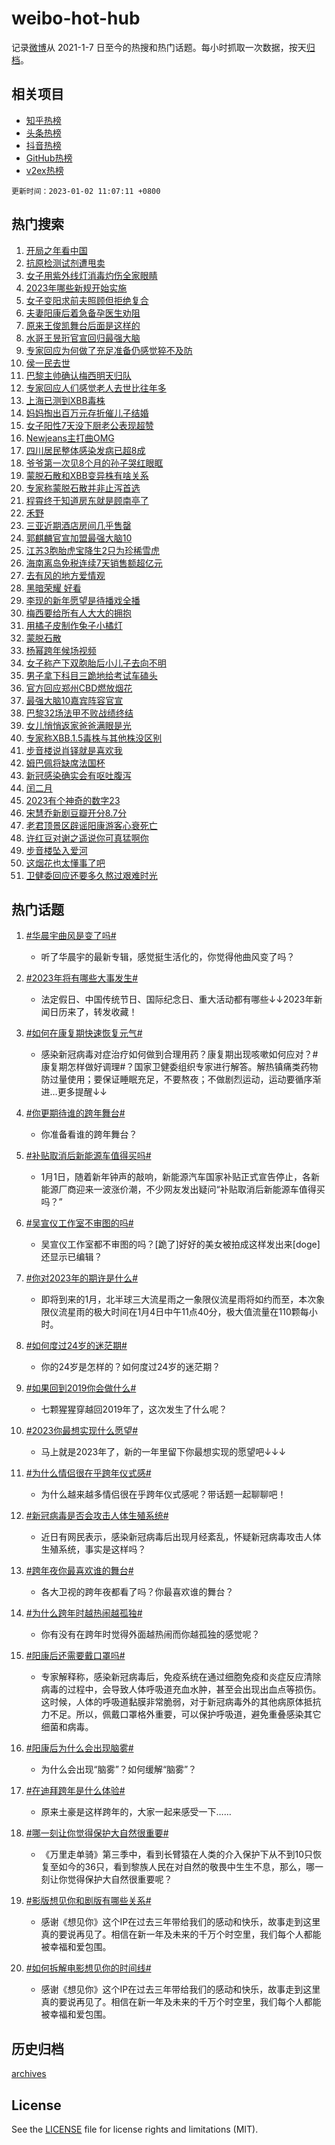 # weibo-hot-hub

记录[微博](https://www.weibo.com)从 2021-1-7 日至今的热搜和热门话题。每小时抓取一次数据，按天[归档](archives)。

## 相关项目

- [知乎热榜](https://github.com/lonnyzhang423/zhihu-hot-hub)
- [头条热榜](https://github.com/lonnyzhang423/toutiao-hot-hub)
- [抖音热榜](https://github.com/lonnyzhang423/douyin-hot-hub)
- [GitHub热榜](https://github.com/lonnyzhang423/github-hot-hub)
- [v2ex热榜](https://github.com/lonnyzhang423/v2ex-hot-hub)


`更新时间：2023-01-02 11:07:11 +0800`

## 热门搜索

1. [开局之年看中国](https://m.weibo.cn/search?containerid=100103type%3D1%26t%3D10%26q%3D%23%E5%BC%80%E5%B1%80%E4%B9%8B%E5%B9%B4%E7%9C%8B%E4%B8%AD%E5%9B%BD%23&stream_entry_id=51&isnewpage=1&extparam=seat%3D1%26pos%3D0%26dgr%3D0%26filter_type%3Drealtimehot%26c_type%3D51%26cate%3D10103%26display_time%3D1672628829%26pre_seqid%3D1672628829224025055375&luicode=10000011&lfid=106003type%253D25%2526t%253D3%2526disable_hot%253D1%2526filter_type%253Drealtimehot)
1. [抗原检测试剂遭甩卖](https://m.weibo.cn/search?containerid=100103type%3D1%26t%3D10%26q%3D%23%E6%8A%97%E5%8E%9F%E6%A3%80%E6%B5%8B%E8%AF%95%E5%89%82%E9%81%AD%E7%94%A9%E5%8D%96%23&stream_entry_id=31&isnewpage=1&extparam=seat%3D1%26lcate%3D5001%26pos%3D0%26band_rank%3D1%26flag%3D1%26dgr%3D0%26q%3D%2523%25E6%258A%2597%25E5%258E%259F%25E6%25A3%2580%25E6%25B5%258B%25E8%25AF%2595%25E5%2589%2582%25E9%2581%25AD%25E7%2594%25A9%25E5%258D%2596%2523%26cate%3D5001%26stream_entry_id%3D31%26filter_type%3Drealtimehot%26realpos%3D1%26c_type%3D31%26display_time%3D1672628829%26pre_seqid%3D1672628829224025055375&luicode=10000011&lfid=106003type%253D25%2526t%253D3%2526disable_hot%253D1%2526filter_type%253Drealtimehot)
1. [女子用紫外线灯消毒灼伤全家眼睛](https://m.weibo.cn/search?containerid=100103type%3D1%26t%3D10%26q%3D%23%E5%A5%B3%E5%AD%90%E7%94%A8%E7%B4%AB%E5%A4%96%E7%BA%BF%E7%81%AF%E6%B6%88%E6%AF%92%E7%81%BC%E4%BC%A4%E5%85%A8%E5%AE%B6%E7%9C%BC%E7%9D%9B%23&stream_entry_id=31&isnewpage=1&extparam=seat%3D1%26lcate%3D5001%26pos%3D1%26band_rank%3D2%26flag%3D1%26dgr%3D0%26q%3D%2523%25E5%25A5%25B3%25E5%25AD%2590%25E7%2594%25A8%25E7%25B4%25AB%25E5%25A4%2596%25E7%25BA%25BF%25E7%2581%25AF%25E6%25B6%2588%25E6%25AF%2592%25E7%2581%25BC%25E4%25BC%25A4%25E5%2585%25A8%25E5%25AE%25B6%25E7%259C%25BC%25E7%259D%259B%2523%26cate%3D5001%26stream_entry_id%3D31%26filter_type%3Drealtimehot%26realpos%3D2%26c_type%3D31%26display_time%3D1672628829%26pre_seqid%3D1672628829224025055375&luicode=10000011&lfid=106003type%253D25%2526t%253D3%2526disable_hot%253D1%2526filter_type%253Drealtimehot)
1. [2023年哪些新规开始实施](https://m.weibo.cn/search?containerid=100103type%3D1%26t%3D10%26q%3D%232023%E5%B9%B4%E5%93%AA%E4%BA%9B%E6%96%B0%E8%A7%84%E5%BC%80%E5%A7%8B%E5%AE%9E%E6%96%BD%23&stream_entry_id=31&isnewpage=1&extparam=seat%3D1%26lcate%3D5001%26pos%3D2%26band_rank%3D3%26flag%3D0%26dgr%3D0%26q%3D%25232023%25E5%25B9%25B4%25E5%2593%25AA%25E4%25BA%259B%25E6%2596%25B0%25E8%25A7%2584%25E5%25BC%2580%25E5%25A7%258B%25E5%25AE%259E%25E6%2596%25BD%2523%26cate%3D5001%26stream_entry_id%3D31%26filter_type%3Drealtimehot%26realpos%3D3%26c_type%3D31%26display_time%3D1672628829%26pre_seqid%3D1672628829224025055375&luicode=10000011&lfid=106003type%253D25%2526t%253D3%2526disable_hot%253D1%2526filter_type%253Drealtimehot)
1. [女子变阳求前夫照顾但拒绝复合](https://m.weibo.cn/search?containerid=100103type%3D1%26t%3D10%26q%3D%23%E5%A5%B3%E5%AD%90%E5%8F%98%E9%98%B3%E6%B1%82%E5%89%8D%E5%A4%AB%E7%85%A7%E9%A1%BE%E4%BD%86%E6%8B%92%E7%BB%9D%E5%A4%8D%E5%90%88%23&stream_entry_id=31&isnewpage=1&extparam=seat%3D1%26lcate%3D5001%26pos%3D3%26band_rank%3D4%26flag%3D1%26dgr%3D0%26q%3D%2523%25E5%25A5%25B3%25E5%25AD%2590%25E5%258F%2598%25E9%2598%25B3%25E6%25B1%2582%25E5%2589%258D%25E5%25A4%25AB%25E7%2585%25A7%25E9%25A1%25BE%25E4%25BD%2586%25E6%258B%2592%25E7%25BB%259D%25E5%25A4%258D%25E5%2590%2588%2523%26cate%3D5001%26stream_entry_id%3D31%26filter_type%3Drealtimehot%26realpos%3D4%26c_type%3D31%26display_time%3D1672628829%26pre_seqid%3D1672628829224025055375&luicode=10000011&lfid=106003type%253D25%2526t%253D3%2526disable_hot%253D1%2526filter_type%253Drealtimehot)
1. [夫妻阳康后着急备孕医生劝阻](https://m.weibo.cn/search?containerid=100103type%3D1%26t%3D10%26q%3D%23%E5%A4%AB%E5%A6%BB%E9%98%B3%E5%BA%B7%E5%90%8E%E7%9D%80%E6%80%A5%E5%A4%87%E5%AD%95%E5%8C%BB%E7%94%9F%E5%8A%9D%E9%98%BB%23&stream_entry_id=31&isnewpage=1&extparam=seat%3D1%26lcate%3D5001%26pos%3D4%26band_rank%3D5%26flag%3D2%26dgr%3D0%26q%3D%2523%25E5%25A4%25AB%25E5%25A6%25BB%25E9%2598%25B3%25E5%25BA%25B7%25E5%2590%258E%25E7%259D%2580%25E6%2580%25A5%25E5%25A4%2587%25E5%25AD%2595%25E5%258C%25BB%25E7%2594%259F%25E5%258A%259D%25E9%2598%25BB%2523%26cate%3D5001%26stream_entry_id%3D31%26filter_type%3Drealtimehot%26realpos%3D5%26c_type%3D31%26display_time%3D1672628829%26pre_seqid%3D1672628829224025055375&luicode=10000011&lfid=106003type%253D25%2526t%253D3%2526disable_hot%253D1%2526filter_type%253Drealtimehot)
1. [原来王俊凯舞台后面是这样的](https://m.weibo.cn/search?containerid=100103type%3D1%26t%3D10%26q%3D%23%E5%8E%9F%E6%9D%A5%E7%8E%8B%E4%BF%8A%E5%87%AF%E8%88%9E%E5%8F%B0%E5%90%8E%E9%9D%A2%E6%98%AF%E8%BF%99%E6%A0%B7%E7%9A%84%23&stream_entry_id=31&isnewpage=1&extparam=seat%3D1%26lcate%3D5001%26pos%3D5%26band_rank%3D6%26flag%3D1%26dgr%3D0%26q%3D%2523%25E5%258E%259F%25E6%259D%25A5%25E7%258E%258B%25E4%25BF%258A%25E5%2587%25AF%25E8%2588%259E%25E5%258F%25B0%25E5%2590%258E%25E9%259D%25A2%25E6%2598%25AF%25E8%25BF%2599%25E6%25A0%25B7%25E7%259A%2584%2523%26cate%3D5001%26stream_entry_id%3D31%26filter_type%3Drealtimehot%26realpos%3D6%26c_type%3D31%26display_time%3D1672628829%26pre_seqid%3D1672628829224025055375&luicode=10000011&lfid=106003type%253D25%2526t%253D3%2526disable_hot%253D1%2526filter_type%253Drealtimehot)
1. [水哥王昱珩官宣回归最强大脑](https://m.weibo.cn/search?containerid=100103type%3D1%26t%3D10%26q%3D%23%E6%B0%B4%E5%93%A5%E7%8E%8B%E6%98%B1%E7%8F%A9%E5%AE%98%E5%AE%A3%E5%9B%9E%E5%BD%92%E6%9C%80%E5%BC%BA%E5%A4%A7%E8%84%91%23&stream_entry_id=31&isnewpage=1&extparam=seat%3D1%26lcate%3D5001%26pos%3D6%26band_rank%3D7%26flag%3D1%26dgr%3D0%26q%3D%2523%25E6%25B0%25B4%25E5%2593%25A5%25E7%258E%258B%25E6%2598%25B1%25E7%258F%25A9%25E5%25AE%2598%25E5%25AE%25A3%25E5%259B%259E%25E5%25BD%2592%25E6%259C%2580%25E5%25BC%25BA%25E5%25A4%25A7%25E8%2584%2591%2523%26cate%3D5001%26stream_entry_id%3D31%26filter_type%3Drealtimehot%26realpos%3D7%26c_type%3D31%26display_time%3D1672628829%26pre_seqid%3D1672628829224025055375&luicode=10000011&lfid=106003type%253D25%2526t%253D3%2526disable_hot%253D1%2526filter_type%253Drealtimehot)
1. [专家回应为何做了充足准备仍感觉猝不及防](https://m.weibo.cn/search?containerid=100103type%3D1%26t%3D10%26q%3D%23%E4%B8%93%E5%AE%B6%E5%9B%9E%E5%BA%94%E4%B8%BA%E4%BD%95%E5%81%9A%E4%BA%86%E5%85%85%E8%B6%B3%E5%87%86%E5%A4%87%E4%BB%8D%E6%84%9F%E8%A7%89%E7%8C%9D%E4%B8%8D%E5%8F%8A%E9%98%B2%23&stream_entry_id=31&isnewpage=1&extparam=seat%3D1%26lcate%3D5001%26pos%3D7%26band_rank%3D8%26flag%3D1%26dgr%3D0%26q%3D%2523%25E4%25B8%2593%25E5%25AE%25B6%25E5%259B%259E%25E5%25BA%2594%25E4%25B8%25BA%25E4%25BD%2595%25E5%2581%259A%25E4%25BA%2586%25E5%2585%2585%25E8%25B6%25B3%25E5%2587%2586%25E5%25A4%2587%25E4%25BB%258D%25E6%2584%259F%25E8%25A7%2589%25E7%258C%259D%25E4%25B8%258D%25E5%258F%258A%25E9%2598%25B2%2523%26cate%3D5001%26stream_entry_id%3D31%26filter_type%3Drealtimehot%26realpos%3D8%26c_type%3D31%26display_time%3D1672628829%26pre_seqid%3D1672628829224025055375&luicode=10000011&lfid=106003type%253D25%2526t%253D3%2526disable_hot%253D1%2526filter_type%253Drealtimehot)
1. [侯一民去世](https://m.weibo.cn/search?containerid=100103type%3D1%26t%3D10%26q%3D%23%E4%BE%AF%E4%B8%80%E6%B0%91%E5%8E%BB%E4%B8%96%23&stream_entry_id=31&isnewpage=1&extparam=seat%3D1%26lcate%3D5001%26pos%3D8%26band_rank%3D9%26flag%3D1%26dgr%3D0%26q%3D%2523%25E4%25BE%25AF%25E4%25B8%2580%25E6%25B0%2591%25E5%258E%25BB%25E4%25B8%2596%2523%26cate%3D5001%26stream_entry_id%3D31%26filter_type%3Drealtimehot%26realpos%3D9%26c_type%3D31%26display_time%3D1672628829%26pre_seqid%3D1672628829224025055375&luicode=10000011&lfid=106003type%253D25%2526t%253D3%2526disable_hot%253D1%2526filter_type%253Drealtimehot)
1. [巴黎主帅确认梅西明天归队](https://m.weibo.cn/search?containerid=100103type%3D1%26t%3D10%26q%3D%23%E5%B7%B4%E9%BB%8E%E4%B8%BB%E5%B8%85%E7%A1%AE%E8%AE%A4%E6%A2%85%E8%A5%BF%E6%98%8E%E5%A4%A9%E5%BD%92%E9%98%9F%23&stream_entry_id=31&isnewpage=1&extparam=seat%3D1%26lcate%3D5001%26pos%3D9%26band_rank%3D10%26flag%3D0%26dgr%3D0%26q%3D%2523%25E5%25B7%25B4%25E9%25BB%258E%25E4%25B8%25BB%25E5%25B8%2585%25E7%25A1%25AE%25E8%25AE%25A4%25E6%25A2%2585%25E8%25A5%25BF%25E6%2598%258E%25E5%25A4%25A9%25E5%25BD%2592%25E9%2598%259F%2523%26cate%3D5001%26stream_entry_id%3D31%26filter_type%3Drealtimehot%26realpos%3D10%26c_type%3D31%26display_time%3D1672628829%26pre_seqid%3D1672628829224025055375&luicode=10000011&lfid=106003type%253D25%2526t%253D3%2526disable_hot%253D1%2526filter_type%253Drealtimehot)
1. [专家回应人们感觉老人去世比往年多](https://m.weibo.cn/search?containerid=100103type%3D1%26t%3D10%26q%3D%23%E4%B8%93%E5%AE%B6%E5%9B%9E%E5%BA%94%E4%BA%BA%E4%BB%AC%E6%84%9F%E8%A7%89%E8%80%81%E4%BA%BA%E5%8E%BB%E4%B8%96%E6%AF%94%E5%BE%80%E5%B9%B4%E5%A4%9A%23&stream_entry_id=31&isnewpage=1&extparam=seat%3D1%26lcate%3D5001%26pos%3D10%26band_rank%3D11%26flag%3D0%26dgr%3D0%26q%3D%2523%25E4%25B8%2593%25E5%25AE%25B6%25E5%259B%259E%25E5%25BA%2594%25E4%25BA%25BA%25E4%25BB%25AC%25E6%2584%259F%25E8%25A7%2589%25E8%2580%2581%25E4%25BA%25BA%25E5%258E%25BB%25E4%25B8%2596%25E6%25AF%2594%25E5%25BE%2580%25E5%25B9%25B4%25E5%25A4%259A%2523%26cate%3D5001%26stream_entry_id%3D31%26filter_type%3Drealtimehot%26realpos%3D11%26c_type%3D31%26display_time%3D1672628829%26pre_seqid%3D1672628829224025055375&luicode=10000011&lfid=106003type%253D25%2526t%253D3%2526disable_hot%253D1%2526filter_type%253Drealtimehot)
1. [上海已测到XBB毒株](https://m.weibo.cn/search?containerid=100103type%3D1%26t%3D10%26q%3D%23%E4%B8%8A%E6%B5%B7%E5%B7%B2%E6%B5%8B%E5%88%B0XBB%E6%AF%92%E6%A0%AA%23&stream_entry_id=31&isnewpage=1&extparam=seat%3D1%26lcate%3D5001%26pos%3D11%26band_rank%3D12%26flag%3D1%26dgr%3D0%26q%3D%2523%25E4%25B8%258A%25E6%25B5%25B7%25E5%25B7%25B2%25E6%25B5%258B%25E5%2588%25B0XBB%25E6%25AF%2592%25E6%25A0%25AA%2523%26cate%3D5001%26stream_entry_id%3D31%26filter_type%3Drealtimehot%26realpos%3D12%26c_type%3D31%26display_time%3D1672628829%26pre_seqid%3D1672628829224025055375&luicode=10000011&lfid=106003type%253D25%2526t%253D3%2526disable_hot%253D1%2526filter_type%253Drealtimehot)
1. [妈妈掏出百万元存折催儿子结婚](https://m.weibo.cn/search?containerid=100103type%3D1%26t%3D10%26q%3D%23%E5%A6%88%E5%A6%88%E6%8E%8F%E5%87%BA%E7%99%BE%E4%B8%87%E5%85%83%E5%AD%98%E6%8A%98%E5%82%AC%E5%84%BF%E5%AD%90%E7%BB%93%E5%A9%9A%23&stream_entry_id=31&isnewpage=1&extparam=seat%3D1%26lcate%3D5001%26pos%3D12%26band_rank%3D13%26flag%3D1%26dgr%3D0%26q%3D%2523%25E5%25A6%2588%25E5%25A6%2588%25E6%258E%258F%25E5%2587%25BA%25E7%2599%25BE%25E4%25B8%2587%25E5%2585%2583%25E5%25AD%2598%25E6%258A%2598%25E5%2582%25AC%25E5%2584%25BF%25E5%25AD%2590%25E7%25BB%2593%25E5%25A9%259A%2523%26cate%3D5001%26stream_entry_id%3D31%26filter_type%3Drealtimehot%26realpos%3D13%26c_type%3D31%26display_time%3D1672628829%26pre_seqid%3D1672628829224025055375&luicode=10000011&lfid=106003type%253D25%2526t%253D3%2526disable_hot%253D1%2526filter_type%253Drealtimehot)
1. [女子阳性7天没下厨老公表现超赞](https://m.weibo.cn/search?containerid=100103type%3D1%26t%3D10%26q%3D%23%E5%A5%B3%E5%AD%90%E9%98%B3%E6%80%A77%E5%A4%A9%E6%B2%A1%E4%B8%8B%E5%8E%A8%E8%80%81%E5%85%AC%E8%A1%A8%E7%8E%B0%E8%B6%85%E8%B5%9E%23&stream_entry_id=31&isnewpage=1&extparam=seat%3D1%26lcate%3D5001%26pos%3D13%26band_rank%3D14%26flag%3D1%26dgr%3D0%26q%3D%2523%25E5%25A5%25B3%25E5%25AD%2590%25E9%2598%25B3%25E6%2580%25A77%25E5%25A4%25A9%25E6%25B2%25A1%25E4%25B8%258B%25E5%258E%25A8%25E8%2580%2581%25E5%2585%25AC%25E8%25A1%25A8%25E7%258E%25B0%25E8%25B6%2585%25E8%25B5%259E%2523%26cate%3D5001%26stream_entry_id%3D31%26filter_type%3Drealtimehot%26realpos%3D14%26c_type%3D31%26display_time%3D1672628829%26pre_seqid%3D1672628829224025055375&luicode=10000011&lfid=106003type%253D25%2526t%253D3%2526disable_hot%253D1%2526filter_type%253Drealtimehot)
1. [Newjeans主打曲OMG](https://m.weibo.cn/search?containerid=100103type%3D1%26t%3D10%26q%3D%23Newjeans%E4%B8%BB%E6%89%93%E6%9B%B2OMG%23&stream_entry_id=31&isnewpage=1&extparam=seat%3D1%26lcate%3D5001%26pos%3D14%26band_rank%3D15%26flag%3D1%26dgr%3D0%26q%3D%2523Newjeans%25E4%25B8%25BB%25E6%2589%2593%25E6%259B%25B2OMG%2523%26cate%3D5001%26stream_entry_id%3D31%26filter_type%3Drealtimehot%26realpos%3D15%26c_type%3D31%26display_time%3D1672628829%26pre_seqid%3D1672628829224025055375&luicode=10000011&lfid=106003type%253D25%2526t%253D3%2526disable_hot%253D1%2526filter_type%253Drealtimehot)
1. [四川居民整体感染发病已超8成](https://m.weibo.cn/search?containerid=100103type%3D1%26t%3D10%26q%3D%23%E5%9B%9B%E5%B7%9D%E5%B1%85%E6%B0%91%E6%95%B4%E4%BD%93%E6%84%9F%E6%9F%93%E5%8F%91%E7%97%85%E5%B7%B2%E8%B6%858%E6%88%90%23&stream_entry_id=31&isnewpage=1&extparam=seat%3D1%26lcate%3D5001%26pos%3D15%26band_rank%3D16%26flag%3D0%26dgr%3D0%26q%3D%2523%25E5%259B%259B%25E5%25B7%259D%25E5%25B1%2585%25E6%25B0%2591%25E6%2595%25B4%25E4%25BD%2593%25E6%2584%259F%25E6%259F%2593%25E5%258F%2591%25E7%2597%2585%25E5%25B7%25B2%25E8%25B6%25858%25E6%2588%2590%2523%26cate%3D5001%26stream_entry_id%3D31%26filter_type%3Drealtimehot%26realpos%3D16%26c_type%3D31%26display_time%3D1672628829%26pre_seqid%3D1672628829224025055375&luicode=10000011&lfid=106003type%253D25%2526t%253D3%2526disable_hot%253D1%2526filter_type%253Drealtimehot)
1. [爷爷第一次见8个月的孙子哭红眼眶](https://m.weibo.cn/search?containerid=100103type%3D1%26t%3D10%26q%3D%23%E7%88%B7%E7%88%B7%E7%AC%AC%E4%B8%80%E6%AC%A1%E8%A7%818%E4%B8%AA%E6%9C%88%E7%9A%84%E5%AD%99%E5%AD%90%E5%93%AD%E7%BA%A2%E7%9C%BC%E7%9C%B6%23&stream_entry_id=31&isnewpage=1&extparam=seat%3D1%26lcate%3D5001%26pos%3D16%26band_rank%3D17%26flag%3D0%26dgr%3D0%26q%3D%2523%25E7%2588%25B7%25E7%2588%25B7%25E7%25AC%25AC%25E4%25B8%2580%25E6%25AC%25A1%25E8%25A7%25818%25E4%25B8%25AA%25E6%259C%2588%25E7%259A%2584%25E5%25AD%2599%25E5%25AD%2590%25E5%2593%25AD%25E7%25BA%25A2%25E7%259C%25BC%25E7%259C%25B6%2523%26cate%3D5001%26stream_entry_id%3D31%26filter_type%3Drealtimehot%26realpos%3D17%26c_type%3D31%26display_time%3D1672628829%26pre_seqid%3D1672628829224025055375&luicode=10000011&lfid=106003type%253D25%2526t%253D3%2526disable_hot%253D1%2526filter_type%253Drealtimehot)
1. [蒙脱石散和XBB变异株有啥关系](https://m.weibo.cn/search?containerid=100103type%3D1%26t%3D10%26q%3D%23%E8%92%99%E8%84%B1%E7%9F%B3%E6%95%A3%E5%92%8CXBB%E5%8F%98%E5%BC%82%E6%A0%AA%E6%9C%89%E5%95%A5%E5%85%B3%E7%B3%BB%23&stream_entry_id=31&isnewpage=1&extparam=seat%3D1%26lcate%3D5001%26pos%3D17%26band_rank%3D18%26flag%3D2%26dgr%3D0%26q%3D%2523%25E8%2592%2599%25E8%2584%25B1%25E7%259F%25B3%25E6%2595%25A3%25E5%2592%258CXBB%25E5%258F%2598%25E5%25BC%2582%25E6%25A0%25AA%25E6%259C%2589%25E5%2595%25A5%25E5%2585%25B3%25E7%25B3%25BB%2523%26cate%3D5001%26stream_entry_id%3D31%26filter_type%3Drealtimehot%26realpos%3D18%26c_type%3D31%26display_time%3D1672628829%26pre_seqid%3D1672628829224025055375&luicode=10000011&lfid=106003type%253D25%2526t%253D3%2526disable_hot%253D1%2526filter_type%253Drealtimehot)
1. [专家称蒙脱石散并非止泻首选](https://m.weibo.cn/search?containerid=100103type%3D1%26t%3D10%26q%3D%23%E4%B8%93%E5%AE%B6%E7%A7%B0%E8%92%99%E8%84%B1%E7%9F%B3%E6%95%A3%E5%B9%B6%E9%9D%9E%E6%AD%A2%E6%B3%BB%E9%A6%96%E9%80%89%23&stream_entry_id=31&isnewpage=1&extparam=seat%3D1%26lcate%3D5001%26pos%3D18%26band_rank%3D19%26flag%3D1%26dgr%3D0%26q%3D%2523%25E4%25B8%2593%25E5%25AE%25B6%25E7%25A7%25B0%25E8%2592%2599%25E8%2584%25B1%25E7%259F%25B3%25E6%2595%25A3%25E5%25B9%25B6%25E9%259D%259E%25E6%25AD%25A2%25E6%25B3%25BB%25E9%25A6%2596%25E9%2580%2589%2523%26cate%3D5001%26stream_entry_id%3D31%26filter_type%3Drealtimehot%26realpos%3D19%26c_type%3D31%26display_time%3D1672628829%26pre_seqid%3D1672628829224025055375&luicode=10000011&lfid=106003type%253D25%2526t%253D3%2526disable_hot%253D1%2526filter_type%253Drealtimehot)
1. [程霄终于知道房东就是顾南亭了](https://m.weibo.cn/search?containerid=100103type%3D1%26t%3D10%26q%3D%23%E7%A8%8B%E9%9C%84%E7%BB%88%E4%BA%8E%E7%9F%A5%E9%81%93%E6%88%BF%E4%B8%9C%E5%B0%B1%E6%98%AF%E9%A1%BE%E5%8D%97%E4%BA%AD%E4%BA%86%23&stream_entry_id=31&isnewpage=1&extparam=seat%3D1%26lcate%3D5001%26pos%3D19%26band_rank%3D20%26flag%3D1%26dgr%3D0%26q%3D%2523%25E7%25A8%258B%25E9%259C%2584%25E7%25BB%2588%25E4%25BA%258E%25E7%259F%25A5%25E9%2581%2593%25E6%2588%25BF%25E4%25B8%259C%25E5%25B0%25B1%25E6%2598%25AF%25E9%25A1%25BE%25E5%258D%2597%25E4%25BA%25AD%25E4%25BA%2586%2523%26cate%3D5001%26stream_entry_id%3D31%26filter_type%3Drealtimehot%26realpos%3D20%26c_type%3D31%26display_time%3D1672628829%26pre_seqid%3D1672628829224025055375&luicode=10000011&lfid=106003type%253D25%2526t%253D3%2526disable_hot%253D1%2526filter_type%253Drealtimehot)
1. [禾野](https://m.weibo.cn/search?containerid=100103type%3D1%26t%3D10%26q%3D%E7%A6%BE%E9%87%8E&stream_entry_id=31&isnewpage=1&extparam=seat%3D1%26lcate%3D5001%26pos%3D20%26band_rank%3D21%26flag%3D0%26dgr%3D0%26q%3D%25E7%25A6%25BE%25E9%2587%258E%26cate%3D5001%26stream_entry_id%3D31%26filter_type%3Drealtimehot%26realpos%3D21%26c_type%3D31%26display_time%3D1672628829%26pre_seqid%3D1672628829224025055375&luicode=10000011&lfid=106003type%253D25%2526t%253D3%2526disable_hot%253D1%2526filter_type%253Drealtimehot)
1. [三亚近期酒店房间几乎售罄](https://m.weibo.cn/search?containerid=100103type%3D1%26t%3D10%26q%3D%23%E4%B8%89%E4%BA%9A%E8%BF%91%E6%9C%9F%E9%85%92%E5%BA%97%E6%88%BF%E9%97%B4%E5%87%A0%E4%B9%8E%E5%94%AE%E7%BD%84%23&stream_entry_id=31&isnewpage=1&extparam=seat%3D1%26lcate%3D5001%26pos%3D21%26band_rank%3D22%26flag%3D0%26dgr%3D0%26q%3D%2523%25E4%25B8%2589%25E4%25BA%259A%25E8%25BF%2591%25E6%259C%259F%25E9%2585%2592%25E5%25BA%2597%25E6%2588%25BF%25E9%2597%25B4%25E5%2587%25A0%25E4%25B9%258E%25E5%2594%25AE%25E7%25BD%2584%2523%26cate%3D5001%26stream_entry_id%3D31%26filter_type%3Drealtimehot%26realpos%3D22%26c_type%3D31%26display_time%3D1672628829%26pre_seqid%3D1672628829224025055375&luicode=10000011&lfid=106003type%253D25%2526t%253D3%2526disable_hot%253D1%2526filter_type%253Drealtimehot)
1. [郭麒麟官宣加盟最强大脑10](https://m.weibo.cn/search?containerid=100103type%3D1%26t%3D10%26q%3D%23%E9%83%AD%E9%BA%92%E9%BA%9F%E5%AE%98%E5%AE%A3%E5%8A%A0%E7%9B%9F%E6%9C%80%E5%BC%BA%E5%A4%A7%E8%84%9110%23&stream_entry_id=31&isnewpage=1&extparam=seat%3D1%26lcate%3D5001%26pos%3D22%26band_rank%3D23%26flag%3D1%26dgr%3D0%26q%3D%2523%25E9%2583%25AD%25E9%25BA%2592%25E9%25BA%259F%25E5%25AE%2598%25E5%25AE%25A3%25E5%258A%25A0%25E7%259B%259F%25E6%259C%2580%25E5%25BC%25BA%25E5%25A4%25A7%25E8%2584%259110%2523%26cate%3D5001%26stream_entry_id%3D31%26filter_type%3Drealtimehot%26realpos%3D23%26c_type%3D31%26display_time%3D1672628829%26pre_seqid%3D1672628829224025055375&luicode=10000011&lfid=106003type%253D25%2526t%253D3%2526disable_hot%253D1%2526filter_type%253Drealtimehot)
1. [江苏3胞胎虎宝降生2只为珍稀雪虎](https://m.weibo.cn/search?containerid=100103type%3D1%26t%3D10%26q%3D%23%E6%B1%9F%E8%8B%8F3%E8%83%9E%E8%83%8E%E8%99%8E%E5%AE%9D%E9%99%8D%E7%94%9F2%E5%8F%AA%E4%B8%BA%E7%8F%8D%E7%A8%80%E9%9B%AA%E8%99%8E%23&stream_entry_id=31&isnewpage=1&extparam=seat%3D1%26lcate%3D5001%26pos%3D23%26band_rank%3D24%26flag%3D1%26dgr%3D0%26q%3D%2523%25E6%25B1%259F%25E8%258B%258F3%25E8%2583%259E%25E8%2583%258E%25E8%2599%258E%25E5%25AE%259D%25E9%2599%258D%25E7%2594%259F2%25E5%258F%25AA%25E4%25B8%25BA%25E7%258F%258D%25E7%25A8%2580%25E9%259B%25AA%25E8%2599%258E%2523%26cate%3D5001%26stream_entry_id%3D31%26filter_type%3Drealtimehot%26realpos%3D24%26c_type%3D31%26display_time%3D1672628829%26pre_seqid%3D1672628829224025055375&luicode=10000011&lfid=106003type%253D25%2526t%253D3%2526disable_hot%253D1%2526filter_type%253Drealtimehot)
1. [海南离岛免税连续7天销售额超亿元](https://m.weibo.cn/search?containerid=100103type%3D1%26t%3D10%26q%3D%23%E6%B5%B7%E5%8D%97%E7%A6%BB%E5%B2%9B%E5%85%8D%E7%A8%8E%E8%BF%9E%E7%BB%AD7%E5%A4%A9%E9%94%80%E5%94%AE%E9%A2%9D%E8%B6%85%E4%BA%BF%E5%85%83%23&stream_entry_id=31&isnewpage=1&extparam=seat%3D1%26lcate%3D5001%26pos%3D24%26band_rank%3D25%26flag%3D1%26dgr%3D0%26q%3D%2523%25E6%25B5%25B7%25E5%258D%2597%25E7%25A6%25BB%25E5%25B2%259B%25E5%2585%258D%25E7%25A8%258E%25E8%25BF%259E%25E7%25BB%25AD7%25E5%25A4%25A9%25E9%2594%2580%25E5%2594%25AE%25E9%25A2%259D%25E8%25B6%2585%25E4%25BA%25BF%25E5%2585%2583%2523%26cate%3D5001%26stream_entry_id%3D31%26filter_type%3Drealtimehot%26realpos%3D25%26c_type%3D31%26display_time%3D1672628829%26pre_seqid%3D1672628829224025055375&luicode=10000011&lfid=106003type%253D25%2526t%253D3%2526disable_hot%253D1%2526filter_type%253Drealtimehot)
1. [去有风的地方爱情观](https://m.weibo.cn/search?containerid=100103type%3D1%26t%3D10%26q%3D%23%E5%8E%BB%E6%9C%89%E9%A3%8E%E7%9A%84%E5%9C%B0%E6%96%B9%E7%88%B1%E6%83%85%E8%A7%82%23&stream_entry_id=31&isnewpage=1&extparam=seat%3D1%26lcate%3D5001%26pos%3D25%26band_rank%3D26%26flag%3D1%26dgr%3D0%26q%3D%2523%25E5%258E%25BB%25E6%259C%2589%25E9%25A3%258E%25E7%259A%2584%25E5%259C%25B0%25E6%2596%25B9%25E7%2588%25B1%25E6%2583%2585%25E8%25A7%2582%2523%26cate%3D5001%26stream_entry_id%3D31%26filter_type%3Drealtimehot%26realpos%3D26%26c_type%3D31%26display_time%3D1672628829%26pre_seqid%3D1672628829224025055375&luicode=10000011&lfid=106003type%253D25%2526t%253D3%2526disable_hot%253D1%2526filter_type%253Drealtimehot)
1. [黑暗荣耀 好看](https://m.weibo.cn/search?containerid=100103type%3D1%26t%3D10%26q%3D%E9%BB%91%E6%9A%97%E8%8D%A3%E8%80%80+%E5%A5%BD%E7%9C%8B&stream_entry_id=31&isnewpage=1&extparam=seat%3D1%26lcate%3D5001%26pos%3D26%26band_rank%3D27%26flag%3D0%26dgr%3D0%26q%3D%25E9%25BB%2591%25E6%259A%2597%25E8%258D%25A3%25E8%2580%2580%2520%25E5%25A5%25BD%25E7%259C%258B%26cate%3D5001%26stream_entry_id%3D31%26filter_type%3Drealtimehot%26realpos%3D27%26c_type%3D31%26display_time%3D1672628829%26pre_seqid%3D1672628829224025055375&luicode=10000011&lfid=106003type%253D25%2526t%253D3%2526disable_hot%253D1%2526filter_type%253Drealtimehot)
1. [李现的新年愿望是待播戏全播](https://m.weibo.cn/search?containerid=100103type%3D1%26t%3D10%26q%3D%23%E6%9D%8E%E7%8E%B0%E7%9A%84%E6%96%B0%E5%B9%B4%E6%84%BF%E6%9C%9B%E6%98%AF%E5%BE%85%E6%92%AD%E6%88%8F%E5%85%A8%E6%92%AD%23&stream_entry_id=31&isnewpage=1&extparam=seat%3D1%26lcate%3D5001%26pos%3D27%26band_rank%3D28%26flag%3D1%26dgr%3D0%26q%3D%2523%25E6%259D%258E%25E7%258E%25B0%25E7%259A%2584%25E6%2596%25B0%25E5%25B9%25B4%25E6%2584%25BF%25E6%259C%259B%25E6%2598%25AF%25E5%25BE%2585%25E6%2592%25AD%25E6%2588%258F%25E5%2585%25A8%25E6%2592%25AD%2523%26cate%3D5001%26stream_entry_id%3D31%26filter_type%3Drealtimehot%26realpos%3D28%26c_type%3D31%26display_time%3D1672628829%26pre_seqid%3D1672628829224025055375&luicode=10000011&lfid=106003type%253D25%2526t%253D3%2526disable_hot%253D1%2526filter_type%253Drealtimehot)
1. [梅西要给所有人大大的拥抱](https://m.weibo.cn/search?containerid=100103type%3D1%26t%3D10%26q%3D%23%E6%A2%85%E8%A5%BF%E8%A6%81%E7%BB%99%E6%89%80%E6%9C%89%E4%BA%BA%E5%A4%A7%E5%A4%A7%E7%9A%84%E6%8B%A5%E6%8A%B1%23&stream_entry_id=31&isnewpage=1&extparam=seat%3D1%26lcate%3D5001%26pos%3D28%26band_rank%3D29%26flag%3D0%26dgr%3D0%26q%3D%2523%25E6%25A2%2585%25E8%25A5%25BF%25E8%25A6%2581%25E7%25BB%2599%25E6%2589%2580%25E6%259C%2589%25E4%25BA%25BA%25E5%25A4%25A7%25E5%25A4%25A7%25E7%259A%2584%25E6%258B%25A5%25E6%258A%25B1%2523%26cate%3D5001%26stream_entry_id%3D31%26filter_type%3Drealtimehot%26realpos%3D29%26c_type%3D31%26display_time%3D1672628829%26pre_seqid%3D1672628829224025055375&luicode=10000011&lfid=106003type%253D25%2526t%253D3%2526disable_hot%253D1%2526filter_type%253Drealtimehot)
1. [用橘子皮制作兔子小橘灯](https://m.weibo.cn/search?containerid=100103type%3D1%26t%3D10%26q%3D%23%E7%94%A8%E6%A9%98%E5%AD%90%E7%9A%AE%E5%88%B6%E4%BD%9C%E5%85%94%E5%AD%90%E5%B0%8F%E6%A9%98%E7%81%AF%23&stream_entry_id=31&isnewpage=1&extparam=seat%3D1%26lcate%3D5001%26pos%3D29%26band_rank%3D30%26flag%3D0%26dgr%3D0%26q%3D%2523%25E7%2594%25A8%25E6%25A9%2598%25E5%25AD%2590%25E7%259A%25AE%25E5%2588%25B6%25E4%25BD%259C%25E5%2585%2594%25E5%25AD%2590%25E5%25B0%258F%25E6%25A9%2598%25E7%2581%25AF%2523%26cate%3D5001%26stream_entry_id%3D31%26filter_type%3Drealtimehot%26realpos%3D30%26c_type%3D31%26display_time%3D1672628829%26pre_seqid%3D1672628829224025055375&luicode=10000011&lfid=106003type%253D25%2526t%253D3%2526disable_hot%253D1%2526filter_type%253Drealtimehot)
1. [蒙脱石散](https://m.weibo.cn/search?containerid=100103type%3D1%26t%3D10%26q%3D%23%E8%92%99%E8%84%B1%E7%9F%B3%E6%95%A3%23&stream_entry_id=31&isnewpage=1&extparam=seat%3D1%26lcate%3D5001%26pos%3D30%26band_rank%3D31%26flag%3D1%26dgr%3D0%26q%3D%2523%25E8%2592%2599%25E8%2584%25B1%25E7%259F%25B3%25E6%2595%25A3%2523%26cate%3D5001%26stream_entry_id%3D31%26filter_type%3Drealtimehot%26realpos%3D31%26c_type%3D31%26display_time%3D1672628829%26pre_seqid%3D1672628829224025055375&luicode=10000011&lfid=106003type%253D25%2526t%253D3%2526disable_hot%253D1%2526filter_type%253Drealtimehot)
1. [杨幂跨年候场视频](https://m.weibo.cn/search?containerid=100103type%3D1%26t%3D10%26q%3D%23%E6%9D%A8%E5%B9%82%E8%B7%A8%E5%B9%B4%E5%80%99%E5%9C%BA%E8%A7%86%E9%A2%91%23&stream_entry_id=31&isnewpage=1&extparam=seat%3D1%26lcate%3D5001%26pos%3D31%26band_rank%3D32%26flag%3D1%26dgr%3D0%26q%3D%2523%25E6%259D%25A8%25E5%25B9%2582%25E8%25B7%25A8%25E5%25B9%25B4%25E5%2580%2599%25E5%259C%25BA%25E8%25A7%2586%25E9%25A2%2591%2523%26cate%3D5001%26stream_entry_id%3D31%26filter_type%3Drealtimehot%26realpos%3D32%26c_type%3D31%26display_time%3D1672628829%26pre_seqid%3D1672628829224025055375&luicode=10000011&lfid=106003type%253D25%2526t%253D3%2526disable_hot%253D1%2526filter_type%253Drealtimehot)
1. [女子称产下双胞胎后小儿子去向不明](https://m.weibo.cn/search?containerid=100103type%3D1%26t%3D10%26q%3D%23%E5%A5%B3%E5%AD%90%E7%A7%B0%E4%BA%A7%E4%B8%8B%E5%8F%8C%E8%83%9E%E8%83%8E%E5%90%8E%E5%B0%8F%E5%84%BF%E5%AD%90%E5%8E%BB%E5%90%91%E4%B8%8D%E6%98%8E%23&stream_entry_id=31&isnewpage=1&extparam=seat%3D1%26lcate%3D5001%26pos%3D32%26band_rank%3D33%26flag%3D0%26dgr%3D0%26q%3D%2523%25E5%25A5%25B3%25E5%25AD%2590%25E7%25A7%25B0%25E4%25BA%25A7%25E4%25B8%258B%25E5%258F%258C%25E8%2583%259E%25E8%2583%258E%25E5%2590%258E%25E5%25B0%258F%25E5%2584%25BF%25E5%25AD%2590%25E5%258E%25BB%25E5%2590%2591%25E4%25B8%258D%25E6%2598%258E%2523%26cate%3D5001%26stream_entry_id%3D31%26filter_type%3Drealtimehot%26realpos%3D33%26c_type%3D31%26display_time%3D1672628829%26pre_seqid%3D1672628829224025055375&luicode=10000011&lfid=106003type%253D25%2526t%253D3%2526disable_hot%253D1%2526filter_type%253Drealtimehot)
1. [男子拿下科目三跪地给考试车磕头](https://m.weibo.cn/search?containerid=100103type%3D1%26t%3D10%26q%3D%23%E7%94%B7%E5%AD%90%E6%8B%BF%E4%B8%8B%E7%A7%91%E7%9B%AE%E4%B8%89%E8%B7%AA%E5%9C%B0%E7%BB%99%E8%80%83%E8%AF%95%E8%BD%A6%E7%A3%95%E5%A4%B4%23&stream_entry_id=31&isnewpage=1&extparam=seat%3D1%26lcate%3D5001%26pos%3D33%26band_rank%3D34%26flag%3D1%26dgr%3D0%26q%3D%2523%25E7%2594%25B7%25E5%25AD%2590%25E6%258B%25BF%25E4%25B8%258B%25E7%25A7%2591%25E7%259B%25AE%25E4%25B8%2589%25E8%25B7%25AA%25E5%259C%25B0%25E7%25BB%2599%25E8%2580%2583%25E8%25AF%2595%25E8%25BD%25A6%25E7%25A3%2595%25E5%25A4%25B4%2523%26cate%3D5001%26stream_entry_id%3D31%26filter_type%3Drealtimehot%26realpos%3D34%26c_type%3D31%26display_time%3D1672628829%26pre_seqid%3D1672628829224025055375&luicode=10000011&lfid=106003type%253D25%2526t%253D3%2526disable_hot%253D1%2526filter_type%253Drealtimehot)
1. [官方回应郑州CBD燃放烟花](https://m.weibo.cn/search?containerid=100103type%3D1%26t%3D10%26q%3D%23%E5%AE%98%E6%96%B9%E5%9B%9E%E5%BA%94%E9%83%91%E5%B7%9ECBD%E7%87%83%E6%94%BE%E7%83%9F%E8%8A%B1%23&stream_entry_id=31&isnewpage=1&extparam=seat%3D1%26lcate%3D5001%26pos%3D34%26band_rank%3D35%26flag%3D0%26dgr%3D0%26q%3D%2523%25E5%25AE%2598%25E6%2596%25B9%25E5%259B%259E%25E5%25BA%2594%25E9%2583%2591%25E5%25B7%259ECBD%25E7%2587%2583%25E6%2594%25BE%25E7%2583%259F%25E8%258A%25B1%2523%26cate%3D5001%26stream_entry_id%3D31%26filter_type%3Drealtimehot%26realpos%3D35%26c_type%3D31%26display_time%3D1672628829%26pre_seqid%3D1672628829224025055375&luicode=10000011&lfid=106003type%253D25%2526t%253D3%2526disable_hot%253D1%2526filter_type%253Drealtimehot)
1. [最强大脑10嘉宾阵容官宣](https://m.weibo.cn/search?containerid=100103type%3D1%26t%3D10%26q%3D%23%E6%9C%80%E5%BC%BA%E5%A4%A7%E8%84%9110%E5%98%89%E5%AE%BE%E9%98%B5%E5%AE%B9%E5%AE%98%E5%AE%A3%23&stream_entry_id=31&isnewpage=1&extparam=seat%3D1%26lcate%3D5001%26pos%3D35%26band_rank%3D36%26flag%3D1%26dgr%3D0%26q%3D%2523%25E6%259C%2580%25E5%25BC%25BA%25E5%25A4%25A7%25E8%2584%259110%25E5%2598%2589%25E5%25AE%25BE%25E9%2598%25B5%25E5%25AE%25B9%25E5%25AE%2598%25E5%25AE%25A3%2523%26cate%3D5001%26stream_entry_id%3D31%26filter_type%3Drealtimehot%26realpos%3D36%26c_type%3D31%26display_time%3D1672628829%26pre_seqid%3D1672628829224025055375&luicode=10000011&lfid=106003type%253D25%2526t%253D3%2526disable_hot%253D1%2526filter_type%253Drealtimehot)
1. [巴黎32场法甲不败战绩终结](https://m.weibo.cn/search?containerid=100103type%3D1%26t%3D10%26q%3D%23%E5%B7%B4%E9%BB%8E32%E5%9C%BA%E6%B3%95%E7%94%B2%E4%B8%8D%E8%B4%A5%E6%88%98%E7%BB%A9%E7%BB%88%E7%BB%93%23&stream_entry_id=31&isnewpage=1&extparam=seat%3D1%26lcate%3D5001%26pos%3D36%26band_rank%3D37%26flag%3D0%26dgr%3D0%26q%3D%2523%25E5%25B7%25B4%25E9%25BB%258E32%25E5%259C%25BA%25E6%25B3%2595%25E7%2594%25B2%25E4%25B8%258D%25E8%25B4%25A5%25E6%2588%2598%25E7%25BB%25A9%25E7%25BB%2588%25E7%25BB%2593%2523%26cate%3D5001%26stream_entry_id%3D31%26filter_type%3Drealtimehot%26realpos%3D37%26c_type%3D31%26display_time%3D1672628829%26pre_seqid%3D1672628829224025055375&luicode=10000011&lfid=106003type%253D25%2526t%253D3%2526disable_hot%253D1%2526filter_type%253Drealtimehot)
1. [女儿悄悄返家爸爸满眼是光](https://m.weibo.cn/search?containerid=100103type%3D1%26t%3D10%26q%3D%23%E5%A5%B3%E5%84%BF%E6%82%84%E6%82%84%E8%BF%94%E5%AE%B6%E7%88%B8%E7%88%B8%E6%BB%A1%E7%9C%BC%E6%98%AF%E5%85%89%23&stream_entry_id=31&isnewpage=1&extparam=seat%3D1%26lcate%3D5001%26pos%3D37%26band_rank%3D38%26flag%3D1%26dgr%3D0%26q%3D%2523%25E5%25A5%25B3%25E5%2584%25BF%25E6%2582%2584%25E6%2582%2584%25E8%25BF%2594%25E5%25AE%25B6%25E7%2588%25B8%25E7%2588%25B8%25E6%25BB%25A1%25E7%259C%25BC%25E6%2598%25AF%25E5%2585%2589%2523%26cate%3D5001%26stream_entry_id%3D31%26filter_type%3Drealtimehot%26realpos%3D38%26c_type%3D31%26display_time%3D1672628829%26pre_seqid%3D1672628829224025055375&luicode=10000011&lfid=106003type%253D25%2526t%253D3%2526disable_hot%253D1%2526filter_type%253Drealtimehot)
1. [专家称XBB.1.5毒株与其他株没区别](https://m.weibo.cn/search?containerid=100103type%3D1%26t%3D10%26q%3D%23%E4%B8%93%E5%AE%B6%E7%A7%B0XBB.1.5%E6%AF%92%E6%A0%AA%E4%B8%8E%E5%85%B6%E4%BB%96%E6%A0%AA%E6%B2%A1%E5%8C%BA%E5%88%AB%23&stream_entry_id=31&isnewpage=1&extparam=seat%3D1%26lcate%3D5001%26pos%3D38%26band_rank%3D39%26flag%3D1%26dgr%3D0%26q%3D%2523%25E4%25B8%2593%25E5%25AE%25B6%25E7%25A7%25B0XBB.1.5%25E6%25AF%2592%25E6%25A0%25AA%25E4%25B8%258E%25E5%2585%25B6%25E4%25BB%2596%25E6%25A0%25AA%25E6%25B2%25A1%25E5%258C%25BA%25E5%2588%25AB%2523%26cate%3D5001%26stream_entry_id%3D31%26filter_type%3Drealtimehot%26realpos%3D39%26c_type%3D31%26display_time%3D1672628829%26pre_seqid%3D1672628829224025055375&luicode=10000011&lfid=106003type%253D25%2526t%253D3%2526disable_hot%253D1%2526filter_type%253Drealtimehot)
1. [步音楼说肖铎就是喜欢我](https://m.weibo.cn/search?containerid=100103type%3D1%26t%3D10%26q%3D%23%E6%AD%A5%E9%9F%B3%E6%A5%BC%E8%AF%B4%E8%82%96%E9%93%8E%E5%B0%B1%E6%98%AF%E5%96%9C%E6%AC%A2%E6%88%91%23&stream_entry_id=31&isnewpage=1&extparam=seat%3D1%26lcate%3D5001%26pos%3D39%26band_rank%3D40%26flag%3D1%26dgr%3D0%26q%3D%2523%25E6%25AD%25A5%25E9%259F%25B3%25E6%25A5%25BC%25E8%25AF%25B4%25E8%2582%2596%25E9%2593%258E%25E5%25B0%25B1%25E6%2598%25AF%25E5%2596%259C%25E6%25AC%25A2%25E6%2588%2591%2523%26cate%3D5001%26stream_entry_id%3D31%26filter_type%3Drealtimehot%26realpos%3D40%26c_type%3D31%26display_time%3D1672628829%26pre_seqid%3D1672628829224025055375&luicode=10000011&lfid=106003type%253D25%2526t%253D3%2526disable_hot%253D1%2526filter_type%253Drealtimehot)
1. [姆巴佩将缺席法国杯](https://m.weibo.cn/search?containerid=100103type%3D1%26t%3D10%26q%3D%23%E5%A7%86%E5%B7%B4%E4%BD%A9%E5%B0%86%E7%BC%BA%E5%B8%AD%E6%B3%95%E5%9B%BD%E6%9D%AF%23&stream_entry_id=31&isnewpage=1&extparam=seat%3D1%26lcate%3D5001%26pos%3D40%26band_rank%3D41%26flag%3D0%26dgr%3D0%26q%3D%2523%25E5%25A7%2586%25E5%25B7%25B4%25E4%25BD%25A9%25E5%25B0%2586%25E7%25BC%25BA%25E5%25B8%25AD%25E6%25B3%2595%25E5%259B%25BD%25E6%259D%25AF%2523%26cate%3D5001%26stream_entry_id%3D31%26filter_type%3Drealtimehot%26realpos%3D41%26c_type%3D31%26display_time%3D1672628829%26pre_seqid%3D1672628829224025055375&luicode=10000011&lfid=106003type%253D25%2526t%253D3%2526disable_hot%253D1%2526filter_type%253Drealtimehot)
1. [新冠感染确实会有呕吐腹泻](https://m.weibo.cn/search?containerid=100103type%3D1%26t%3D10%26q%3D%23%E6%96%B0%E5%86%A0%E6%84%9F%E6%9F%93%E7%A1%AE%E5%AE%9E%E4%BC%9A%E6%9C%89%E5%91%95%E5%90%90%E8%85%B9%E6%B3%BB%23&stream_entry_id=31&isnewpage=1&extparam=seat%3D1%26lcate%3D5001%26pos%3D41%26band_rank%3D42%26flag%3D0%26dgr%3D0%26q%3D%2523%25E6%2596%25B0%25E5%2586%25A0%25E6%2584%259F%25E6%259F%2593%25E7%25A1%25AE%25E5%25AE%259E%25E4%25BC%259A%25E6%259C%2589%25E5%2591%2595%25E5%2590%2590%25E8%2585%25B9%25E6%25B3%25BB%2523%26cate%3D5001%26stream_entry_id%3D31%26filter_type%3Drealtimehot%26realpos%3D42%26c_type%3D31%26display_time%3D1672628829%26pre_seqid%3D1672628829224025055375&luicode=10000011&lfid=106003type%253D25%2526t%253D3%2526disable_hot%253D1%2526filter_type%253Drealtimehot)
1. [闰二月](https://m.weibo.cn/search?containerid=100103type%3D1%26t%3D10%26q%3D%E9%97%B0%E4%BA%8C%E6%9C%88&stream_entry_id=31&isnewpage=1&extparam=seat%3D1%26lcate%3D5001%26pos%3D42%26band_rank%3D43%26flag%3D0%26dgr%3D0%26q%3D%25E9%2597%25B0%25E4%25BA%258C%25E6%259C%2588%26cate%3D5001%26stream_entry_id%3D31%26filter_type%3Drealtimehot%26realpos%3D43%26c_type%3D31%26display_time%3D1672628829%26pre_seqid%3D1672628829224025055375&luicode=10000011&lfid=106003type%253D25%2526t%253D3%2526disable_hot%253D1%2526filter_type%253Drealtimehot)
1. [2023有个神奇的数字23](https://m.weibo.cn/search?containerid=100103type%3D1%26t%3D10%26q%3D%232023%E6%9C%89%E4%B8%AA%E7%A5%9E%E5%A5%87%E7%9A%84%E6%95%B0%E5%AD%9723%23&stream_entry_id=31&isnewpage=1&extparam=seat%3D1%26lcate%3D5001%26pos%3D43%26band_rank%3D44%26flag%3D0%26dgr%3D0%26q%3D%25232023%25E6%259C%2589%25E4%25B8%25AA%25E7%25A5%259E%25E5%25A5%2587%25E7%259A%2584%25E6%2595%25B0%25E5%25AD%259723%2523%26cate%3D5001%26stream_entry_id%3D31%26filter_type%3Drealtimehot%26realpos%3D44%26c_type%3D31%26display_time%3D1672628829%26pre_seqid%3D1672628829224025055375&luicode=10000011&lfid=106003type%253D25%2526t%253D3%2526disable_hot%253D1%2526filter_type%253Drealtimehot)
1. [宋慧乔新剧豆瓣开分8.7分](https://m.weibo.cn/search?containerid=100103type%3D1%26t%3D10%26q%3D%23%E5%AE%8B%E6%85%A7%E4%B9%94%E6%96%B0%E5%89%A7%E8%B1%86%E7%93%A3%E5%BC%80%E5%88%868.7%E5%88%86%23&stream_entry_id=31&isnewpage=1&extparam=seat%3D1%26lcate%3D5001%26pos%3D44%26band_rank%3D45%26flag%3D0%26dgr%3D0%26q%3D%2523%25E5%25AE%258B%25E6%2585%25A7%25E4%25B9%2594%25E6%2596%25B0%25E5%2589%25A7%25E8%25B1%2586%25E7%2593%25A3%25E5%25BC%2580%25E5%2588%25868.7%25E5%2588%2586%2523%26cate%3D5001%26stream_entry_id%3D31%26filter_type%3Drealtimehot%26realpos%3D45%26c_type%3D31%26display_time%3D1672628829%26pre_seqid%3D1672628829224025055375&luicode=10000011&lfid=106003type%253D25%2526t%253D3%2526disable_hot%253D1%2526filter_type%253Drealtimehot)
1. [老君顶景区辟谣阳康游客心衰死亡](https://m.weibo.cn/search?containerid=100103type%3D1%26t%3D10%26q%3D%23%E8%80%81%E5%90%9B%E9%A1%B6%E6%99%AF%E5%8C%BA%E8%BE%9F%E8%B0%A3%E9%98%B3%E5%BA%B7%E6%B8%B8%E5%AE%A2%E5%BF%83%E8%A1%B0%E6%AD%BB%E4%BA%A1%23&stream_entry_id=31&isnewpage=1&extparam=seat%3D1%26lcate%3D5001%26pos%3D45%26band_rank%3D46%26flag%3D1%26dgr%3D0%26q%3D%2523%25E8%2580%2581%25E5%2590%259B%25E9%25A1%25B6%25E6%2599%25AF%25E5%258C%25BA%25E8%25BE%259F%25E8%25B0%25A3%25E9%2598%25B3%25E5%25BA%25B7%25E6%25B8%25B8%25E5%25AE%25A2%25E5%25BF%2583%25E8%25A1%25B0%25E6%25AD%25BB%25E4%25BA%25A1%2523%26cate%3D5001%26stream_entry_id%3D31%26filter_type%3Drealtimehot%26realpos%3D46%26c_type%3D31%26display_time%3D1672628829%26pre_seqid%3D1672628829224025055375&luicode=10000011&lfid=106003type%253D25%2526t%253D3%2526disable_hot%253D1%2526filter_type%253Drealtimehot)
1. [许红豆对谢之遥说你可真猛啊你](https://m.weibo.cn/search?containerid=100103type%3D1%26t%3D10%26q%3D%23%E8%AE%B8%E7%BA%A2%E8%B1%86%E5%AF%B9%E8%B0%A2%E4%B9%8B%E9%81%A5%E8%AF%B4%E4%BD%A0%E5%8F%AF%E7%9C%9F%E7%8C%9B%E5%95%8A%E4%BD%A0%23&stream_entry_id=31&isnewpage=1&extparam=seat%3D1%26lcate%3D5001%26pos%3D46%26band_rank%3D47%26flag%3D1%26dgr%3D0%26q%3D%2523%25E8%25AE%25B8%25E7%25BA%25A2%25E8%25B1%2586%25E5%25AF%25B9%25E8%25B0%25A2%25E4%25B9%258B%25E9%2581%25A5%25E8%25AF%25B4%25E4%25BD%25A0%25E5%258F%25AF%25E7%259C%259F%25E7%258C%259B%25E5%2595%258A%25E4%25BD%25A0%2523%26cate%3D5001%26stream_entry_id%3D31%26filter_type%3Drealtimehot%26realpos%3D47%26c_type%3D31%26display_time%3D1672628829%26pre_seqid%3D1672628829224025055375&luicode=10000011&lfid=106003type%253D25%2526t%253D3%2526disable_hot%253D1%2526filter_type%253Drealtimehot)
1. [步音楼坠入爱河](https://m.weibo.cn/search?containerid=100103type%3D1%26t%3D10%26q%3D%23%E6%AD%A5%E9%9F%B3%E6%A5%BC%E5%9D%A0%E5%85%A5%E7%88%B1%E6%B2%B3%23&stream_entry_id=31&isnewpage=1&extparam=seat%3D1%26lcate%3D5001%26pos%3D47%26band_rank%3D48%26flag%3D0%26dgr%3D0%26q%3D%2523%25E6%25AD%25A5%25E9%259F%25B3%25E6%25A5%25BC%25E5%259D%25A0%25E5%2585%25A5%25E7%2588%25B1%25E6%25B2%25B3%2523%26cate%3D5001%26stream_entry_id%3D31%26filter_type%3Drealtimehot%26realpos%3D48%26c_type%3D31%26display_time%3D1672628829%26pre_seqid%3D1672628829224025055375&luicode=10000011&lfid=106003type%253D25%2526t%253D3%2526disable_hot%253D1%2526filter_type%253Drealtimehot)
1. [这烟花也太懂事了吧](https://m.weibo.cn/search?containerid=100103type%3D1%26t%3D10%26q%3D%23%E8%BF%99%E7%83%9F%E8%8A%B1%E4%B9%9F%E5%A4%AA%E6%87%82%E4%BA%8B%E4%BA%86%E5%90%A7%23&stream_entry_id=31&isnewpage=1&extparam=seat%3D1%26lcate%3D5001%26pos%3D48%26band_rank%3D49%26flag%3D1%26dgr%3D0%26q%3D%2523%25E8%25BF%2599%25E7%2583%259F%25E8%258A%25B1%25E4%25B9%259F%25E5%25A4%25AA%25E6%2587%2582%25E4%25BA%258B%25E4%25BA%2586%25E5%2590%25A7%2523%26cate%3D5001%26stream_entry_id%3D31%26filter_type%3Drealtimehot%26realpos%3D49%26c_type%3D31%26display_time%3D1672628829%26pre_seqid%3D1672628829224025055375&luicode=10000011&lfid=106003type%253D25%2526t%253D3%2526disable_hot%253D1%2526filter_type%253Drealtimehot)
1. [卫健委回应还要多久熬过艰难时光](https://m.weibo.cn/search?containerid=100103type%3D1%26t%3D10%26q%3D%23%E5%8D%AB%E5%81%A5%E5%A7%94%E5%9B%9E%E5%BA%94%E8%BF%98%E8%A6%81%E5%A4%9A%E4%B9%85%E7%86%AC%E8%BF%87%E8%89%B0%E9%9A%BE%E6%97%B6%E5%85%89%23&stream_entry_id=31&isnewpage=1&extparam=seat%3D1%26lcate%3D5001%26pos%3D49%26band_rank%3D50%26flag%3D1%26dgr%3D0%26q%3D%2523%25E5%258D%25AB%25E5%2581%25A5%25E5%25A7%2594%25E5%259B%259E%25E5%25BA%2594%25E8%25BF%2598%25E8%25A6%2581%25E5%25A4%259A%25E4%25B9%2585%25E7%2586%25AC%25E8%25BF%2587%25E8%2589%25B0%25E9%259A%25BE%25E6%2597%25B6%25E5%2585%2589%2523%26cate%3D5001%26stream_entry_id%3D31%26filter_type%3Drealtimehot%26realpos%3D50%26c_type%3D31%26display_time%3D1672628829%26pre_seqid%3D1672628829224025055375&luicode=10000011&lfid=106003type%253D25%2526t%253D3%2526disable_hot%253D1%2526filter_type%253Drealtimehot)

## 热门话题

1. [#华晨宇曲风是变了吗#](https://m.weibo.cn/search?containerid=231522type%3D1%26t%3D10%26q%3D%23%E5%8D%8E%E6%99%A8%E5%AE%87%E6%9B%B2%E9%A3%8E%E6%98%AF%E5%8F%98%E4%BA%86%E5%90%97%23&stream_entry_id=128&isnewpage=1&extparam=seat%3D1%26lcate%3D5004%26cate%3D5004%26dgr%3D0%26unitid%3D1672568793723%26c_type%3D128%26pos%3D1-0-0%26display_time%3D1672628831%26pre_seqid%3D167262883164100487315&luicode=10000011&lfid=231648_-_4)
    - 听了华晨宇的最新专辑，感觉挺生活化的，你觉得他曲风变了吗？

1. [#2023年将有哪些大事发生#](https://m.weibo.cn/search?containerid=231522type%3D1%26t%3D10%26q%3D%232023%E5%B9%B4%E5%B0%86%E6%9C%89%E5%93%AA%E4%BA%9B%E5%A4%A7%E4%BA%8B%E5%8F%91%E7%94%9F%23&stream_entry_id=128&isnewpage=1&extparam=seat%3D1%26lcate%3D5004%26cate%3D5004%26dgr%3D0%26unitid%3D1672551417724%26c_type%3D128%26pos%3D1-0-1%26display_time%3D1672628831%26pre_seqid%3D167262883164100487315&luicode=10000011&lfid=231648_-_4)
    - 法定假日、中国传统节日、国际纪念日、重大活动都有哪些↓↓2023年新闻日历来了，转发收藏！

1. [#如何在康复期快速恢复元气#](https://m.weibo.cn/search?containerid=231522type%3D1%26t%3D10%26q%3D%23%E5%A6%82%E4%BD%95%E5%9C%A8%E5%BA%B7%E5%A4%8D%E6%9C%9F%E5%BF%AB%E9%80%9F%E6%81%A2%E5%A4%8D%E5%85%83%E6%B0%94%23&stream_entry_id=128&isnewpage=1&extparam=seat%3D1%26lcate%3D5004%26cate%3D5004%26dgr%3D0%26unitid%3D1672620666739%26c_type%3D128%26pos%3D1-0-2%26display_time%3D1672628831%26pre_seqid%3D167262883164100487315&luicode=10000011&lfid=231648_-_4)
    - 感染新冠病毒对症治疗如何做到合理用药？康复期出现咳嗽如何应对？#康复期怎样做好调理#？国家卫健委组织专家进行解答。解热镇痛类药物防过量使用；要保证睡眠充足，不要熬夜；不做剧烈运动，运动要循序渐进…更多提醒↓↓

1. [#你更期待谁的跨年舞台#](https://m.weibo.cn/search?containerid=231522type%3D1%26t%3D10%26q%3D%23%E4%BD%A0%E6%9B%B4%E6%9C%9F%E5%BE%85%E8%B0%81%E7%9A%84%E8%B7%A8%E5%B9%B4%E8%88%9E%E5%8F%B0%23&stream_entry_id=128&isnewpage=1&extparam=seat%3D1%26lcate%3D5004%26cate%3D5004%26dgr%3D0%26unitid%3D1672479450539%26c_type%3D128%26pos%3D1-0-3%26display_time%3D1672628831%26pre_seqid%3D167262883164100487315&luicode=10000011&lfid=231648_-_4)
    - 你准备看谁的跨年舞台？

1. [#补贴取消后新能源车值得买吗#](https://m.weibo.cn/search?containerid=231522type%3D1%26t%3D10%26q%3D%23%E8%A1%A5%E8%B4%B4%E5%8F%96%E6%B6%88%E5%90%8E%E6%96%B0%E8%83%BD%E6%BA%90%E8%BD%A6%E5%80%BC%E5%BE%97%E4%B9%B0%E5%90%97%23&stream_entry_id=128&isnewpage=1&extparam=seat%3D1%26lcate%3D5004%26cate%3D5004%26dgr%3D0%26unitid%3D1672543342853%26c_type%3D128%26pos%3D1-0-4%26display_time%3D1672628831%26pre_seqid%3D167262883164100487315&luicode=10000011&lfid=231648_-_4)
    - 1月1日，随着新年钟声的敲响，新能源汽车国家补贴正式宣告停止，各新能源厂商迎来一波涨价潮，不少网友发出疑问“补贴取消后新能源车值得买吗？”

1. [#吴宣仪工作室不审图的吗#](https://m.weibo.cn/search?containerid=231522type%3D1%26t%3D10%26q%3D%23%E5%90%B4%E5%AE%A3%E4%BB%AA%E5%B7%A5%E4%BD%9C%E5%AE%A4%E4%B8%8D%E5%AE%A1%E5%9B%BE%E7%9A%84%E5%90%97%23&stream_entry_id=128&isnewpage=1&extparam=seat%3D1%26lcate%3D5004%26cate%3D5004%26dgr%3D0%26unitid%3D1672585015899%26c_type%3D128%26pos%3D1-0-5%26display_time%3D1672628831%26pre_seqid%3D167262883164100487315&luicode=10000011&lfid=231648_-_4)
    - 吴宣仪工作室都不审图的吗？[跪了]好好的美女被拍成这样发出来[doge]还显示已编辑？

1. [#你对2023年的期许是什么#](https://m.weibo.cn/search?containerid=231522type%3D1%26t%3D10%26q%3D%23%E4%BD%A0%E5%AF%B92023%E5%B9%B4%E7%9A%84%E6%9C%9F%E8%AE%B8%E6%98%AF%E4%BB%80%E4%B9%88%23&stream_entry_id=128&isnewpage=1&extparam=seat%3D1%26lcate%3D5004%26cate%3D5004%26dgr%3D0%26unitid%3D1672493265473%26c_type%3D128%26pos%3D1-0-6%26display_time%3D1672628831%26pre_seqid%3D167262883164100487315&luicode=10000011&lfid=231648_-_4)
    - 即将到来的1月，北半球三大流星雨之一象限仪流星雨将如约而至，本次象限仪流星雨的极大时间在1月4日中午11点40分，极大值流量在110颗每小时。

1. [#如何度过24岁的迷茫期#](https://m.weibo.cn/search?containerid=231522type%3D1%26t%3D10%26q%3D%23%E5%A6%82%E4%BD%95%E5%BA%A6%E8%BF%8724%E5%B2%81%E7%9A%84%E8%BF%B7%E8%8C%AB%E6%9C%9F%23&stream_entry_id=128&isnewpage=1&extparam=seat%3D1%26lcate%3D5004%26cate%3D5004%26dgr%3D0%26unitid%3D1672546616585%26c_type%3D128%26pos%3D1-0-7%26display_time%3D1672628831%26pre_seqid%3D167262883164100487315&luicode=10000011&lfid=231648_-_4)
    - 你的24岁是怎样的？如何度过24岁的迷茫期？

1. [#如果回到2019你会做什么#](https://m.weibo.cn/search?containerid=231522type%3D1%26t%3D10%26q%3D%23%E5%A6%82%E6%9E%9C%E5%9B%9E%E5%88%B02019%E4%BD%A0%E4%BC%9A%E5%81%9A%E4%BB%80%E4%B9%88%23&stream_entry_id=128&isnewpage=1&extparam=seat%3D1%26lcate%3D5004%26cate%3D5004%26dgr%3D0%26unitid%3D1672628481571%26c_type%3D128%26pos%3D1-0-8%26display_time%3D1672628831%26pre_seqid%3D167262883164100487315&luicode=10000011&lfid=231648_-_4)
    - 七颗猩猩穿越回2019年了，这次发生了什么呢？

1. [#2023你最想实现什么愿望#](https://m.weibo.cn/search?containerid=231522type%3D1%26t%3D10%26q%3D%232023%E4%BD%A0%E6%9C%80%E6%83%B3%E5%AE%9E%E7%8E%B0%E4%BB%80%E4%B9%88%E6%84%BF%E6%9C%9B%23&stream_entry_id=128&isnewpage=1&extparam=seat%3D1%26lcate%3D5004%26cate%3D5004%26dgr%3D0%26unitid%3D1672484276694%26c_type%3D128%26pos%3D1-0-9%26display_time%3D1672628831%26pre_seqid%3D167262883164100487315&luicode=10000011&lfid=231648_-_4)
    - 马上就是2023年了，新的一年里留下你最想实现的愿望吧↓↓↓

1. [#为什么情侣很在乎跨年仪式感#](https://m.weibo.cn/search?containerid=231522type%3D1%26t%3D10%26q%3D%23%E4%B8%BA%E4%BB%80%E4%B9%88%E6%83%85%E4%BE%A3%E5%BE%88%E5%9C%A8%E4%B9%8E%E8%B7%A8%E5%B9%B4%E4%BB%AA%E5%BC%8F%E6%84%9F%23&stream_entry_id=128&isnewpage=1&extparam=seat%3D1%26lcate%3D5004%26cate%3D5004%26dgr%3D0%26unitid%3D1672544829491%26c_type%3D128%26pos%3D1-0-10%26display_time%3D1672628831%26pre_seqid%3D167262883164100487315&luicode=10000011&lfid=231648_-_4)
    - 为什么越来越多情侣很在乎跨年仪式感呢？带话题一起聊聊吧！

1. [#新冠病毒是否会攻击人体生殖系统#](https://m.weibo.cn/search?containerid=231522type%3D1%26t%3D10%26q%3D%23%E6%96%B0%E5%86%A0%E7%97%85%E6%AF%92%E6%98%AF%E5%90%A6%E4%BC%9A%E6%94%BB%E5%87%BB%E4%BA%BA%E4%BD%93%E7%94%9F%E6%AE%96%E7%B3%BB%E7%BB%9F%23&stream_entry_id=128&isnewpage=1&extparam=seat%3D1%26lcate%3D5004%26cate%3D5004%26dgr%3D0%26unitid%3D1672473444374%26c_type%3D128%26pos%3D1-0-11%26display_time%3D1672628831%26pre_seqid%3D167262883164100487315&luicode=10000011&lfid=231648_-_4)
    - 近日有网民表示，感染新冠病毒后出现月经紊乱，怀疑新冠病毒攻击人体生殖系统，事实是这样吗？

1. [#跨年夜你最喜欢谁的舞台#](https://m.weibo.cn/search?containerid=231522type%3D1%26t%3D10%26q%3D%23%E8%B7%A8%E5%B9%B4%E5%A4%9C%E4%BD%A0%E6%9C%80%E5%96%9C%E6%AC%A2%E8%B0%81%E7%9A%84%E8%88%9E%E5%8F%B0%23&stream_entry_id=128&isnewpage=1&extparam=seat%3D1%26lcate%3D5004%26cate%3D5004%26dgr%3D0%26unitid%3D1672514810547%26c_type%3D128%26pos%3D1-0-12%26display_time%3D1672628831%26pre_seqid%3D167262883164100487315&luicode=10000011&lfid=231648_-_4)
    - 各大卫视的跨年夜都看了吗？你最喜欢谁的舞台？

1. [#为什么跨年时越热闹越孤独#](https://m.weibo.cn/search?containerid=231522type%3D1%26t%3D10%26q%3D%23%E4%B8%BA%E4%BB%80%E4%B9%88%E8%B7%A8%E5%B9%B4%E6%97%B6%E8%B6%8A%E7%83%AD%E9%97%B9%E8%B6%8A%E5%AD%A4%E7%8B%AC%23&stream_entry_id=128&isnewpage=1&extparam=seat%3D1%26lcate%3D5004%26cate%3D5004%26dgr%3D0%26unitid%3D1672580515719%26c_type%3D128%26pos%3D1-0-13%26display_time%3D1672628831%26pre_seqid%3D167262883164100487315&luicode=10000011&lfid=231648_-_4)
    - 你有没有在跨年时觉得外面越热闹而你越孤独的感觉呢？

1. [#阳康后还需要戴口罩吗#](https://m.weibo.cn/search?containerid=231522type%3D1%26t%3D10%26q%3D%23%E9%98%B3%E5%BA%B7%E5%90%8E%E8%BF%98%E9%9C%80%E8%A6%81%E6%88%B4%E5%8F%A3%E7%BD%A9%E5%90%97%23&stream_entry_id=128&isnewpage=1&extparam=seat%3D1%26lcate%3D5004%26cate%3D5004%26dgr%3D0%26unitid%3D1672474352545%26c_type%3D128%26pos%3D1-0-14%26display_time%3D1672628831%26pre_seqid%3D167262883164100487315&luicode=10000011&lfid=231648_-_4)
    - 专家解释称，感染新冠病毒后，免疫系统在通过细胞免疫和炎症反应清除病毒的过程中，会导致人体呼吸道充血水肿，甚至会出现出血点等损伤。这时候，人体的呼吸道黏膜非常脆弱，对于新冠病毒外的其他病原体抵抗力不足。所以，佩戴口罩格外重要，可以保护呼吸道，避免重叠感染其它细菌和病毒。

1. [#阳康后为什么会出现脑雾#](https://m.weibo.cn/search?containerid=231522type%3D1%26t%3D10%26q%3D%23%E9%98%B3%E5%BA%B7%E5%90%8E%E4%B8%BA%E4%BB%80%E4%B9%88%E4%BC%9A%E5%87%BA%E7%8E%B0%E8%84%91%E9%9B%BE%23&stream_entry_id=128&isnewpage=1&extparam=seat%3D1%26lcate%3D5004%26cate%3D5004%26dgr%3D0%26unitid%3D1672628484108%26c_type%3D128%26pos%3D1-0-15%26display_time%3D1672628831%26pre_seqid%3D167262883164100487315&luicode=10000011&lfid=231648_-_4)
    - 为什么会出现“脑雾”？如何缓解“脑雾”？

1. [#在迪拜跨年是什么体验#](https://m.weibo.cn/search?containerid=231522type%3D1%26t%3D10%26q%3D%23%E5%9C%A8%E8%BF%AA%E6%8B%9C%E8%B7%A8%E5%B9%B4%E6%98%AF%E4%BB%80%E4%B9%88%E4%BD%93%E9%AA%8C%23&stream_entry_id=128&isnewpage=1&extparam=seat%3D1%26lcate%3D5004%26cate%3D5004%26dgr%3D0%26unitid%3D1672585299759%26c_type%3D128%26pos%3D1-0-16%26display_time%3D1672628831%26pre_seqid%3D167262883164100487315&luicode=10000011&lfid=231648_-_4)
    - 原来土豪是这样跨年的，大家一起来感受一下……

1. [#哪一刻让你觉得保护大自然很重要#](https://m.weibo.cn/search?containerid=231522type%3D1%26t%3D10%26q%3D%23%E5%93%AA%E4%B8%80%E5%88%BB%E8%AE%A9%E4%BD%A0%E8%A7%89%E5%BE%97%E4%BF%9D%E6%8A%A4%E5%A4%A7%E8%87%AA%E7%84%B6%E5%BE%88%E9%87%8D%E8%A6%81%23&stream_entry_id=128&isnewpage=1&extparam=seat%3D1%26lcate%3D5004%26cate%3D5004%26dgr%3D0%26unitid%3D1672574496054%26c_type%3D128%26pos%3D1-0-17%26display_time%3D1672628831%26pre_seqid%3D167262883164100487315&luicode=10000011&lfid=231648_-_4)
    - 《万里走单骑》第三季中，看到长臂猿在人类的介入保护下从不到10只恢复至如今的36只，看到黎族人民在对自然的敬畏中生生不息，那么，哪一刻让你觉得保护大自然很重要呢？

1. [#影版想见你和剧版有哪些关系#](https://m.weibo.cn/search?containerid=231522type%3D1%26t%3D10%26q%3D%23%E5%BD%B1%E7%89%88%E6%83%B3%E8%A7%81%E4%BD%A0%E5%92%8C%E5%89%A7%E7%89%88%E6%9C%89%E5%93%AA%E4%BA%9B%E5%85%B3%E7%B3%BB%23&stream_entry_id=128&isnewpage=1&extparam=seat%3D1%26lcate%3D5004%26cate%3D5004%26dgr%3D0%26unitid%3D1672560417593%26c_type%3D128%26pos%3D1-0-18%26display_time%3D1672628831%26pre_seqid%3D167262883164100487315&luicode=10000011&lfid=231648_-_4)
    - 感谢《想见你》这个IP在过去三年带给我们的感动和快乐，故事走到这里真的要说再见了。相信在新一年及未来的千万个时空里，我们每个人都能被幸福和爱包围。

1. [#如何拆解电影想见你的时间线#](https://m.weibo.cn/search?containerid=231522type%3D1%26t%3D10%26q%3D%23%E5%A6%82%E4%BD%95%E6%8B%86%E8%A7%A3%E7%94%B5%E5%BD%B1%E6%83%B3%E8%A7%81%E4%BD%A0%E7%9A%84%E6%97%B6%E9%97%B4%E7%BA%BF%23&stream_entry_id=128&isnewpage=1&extparam=seat%3D1%26lcate%3D5004%26cate%3D5004%26dgr%3D0%26unitid%3D1672560415025%26c_type%3D128%26pos%3D1-0-19%26display_time%3D1672628831%26pre_seqid%3D167262883164100487315&luicode=10000011&lfid=231648_-_4)
    - 感谢《想见你》这个IP在过去三年带给我们的感动和快乐，故事走到这里真的要说再见了。相信在新一年及未来的千万个时空里，我们每个人都能被幸福和爱包围。


## 历史归档

[archives](archives)

## License

See the [LICENSE](LICENSE) file for license rights and limitations (MIT).
